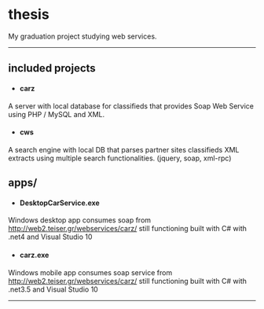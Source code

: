 # thesis
My graduation project studying web services.
- - - -
## included projects

* #### carz

A server with local database for classifieds that provides Soap Web Service using PHP / MySQL and XML. 

* #### cws 

A search engine with local DB that parses partner sites classifieds XML extracts using multiple search functionalities.
(jquery, soap, xml-rpc)

## apps/

* #### DesktopCarService.exe 
Windows desktop app consumes soap from http://web2.teiser.gr/webservices/carz/ still functioning built with C# with .net4 and Visual Studio 10

* #### carz.exe
Windows mobile app consumes soap service from http://web2.teiser.gr/webservices/carz/ still functioning built with C# with .net3.5 and Visual Studio 10

- - - -
